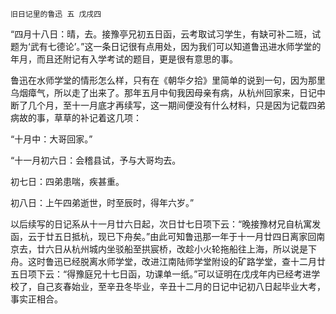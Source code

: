     旧日记里的鲁迅 五 戊戌四 

   “四月十八日：晴，去。接豫亭兄初五日函，云考取试习学生，有缺可补二班，试题为‘武有七德论’。”这一条日记很有点用处，因为我们可以知道鲁迅进水师学堂的年月，而且还附记有入学考试的题目，更是很有意思的事。

   鲁迅在水师学堂的情形怎么样，只有在《朝华夕拾》里简单的说到一句，因为那里乌烟瘴气，所以走了出来了。那年五月中旬我因母亲有病，从杭州回家来，日记中断了几个月，至十一月底才再续写，这一期间便没有什么材料，只是因为记载四弟病故的事，草草的补记着这几项：

   “十月中：大哥回家。”

   “十一月初六日：会稽县试，予与大哥均去。

   初七日：四弟患喘，疾甚重。

   初八日：上午四弟逝世，时至辰时，得年六岁。”

   以后续写的日记系从十一月廿六日起，次日廿七日项下云：“晚接豫材兄自杭寓发函，云于廿五日抵杭，现已下舟矣。”由此可知鲁迅那一年于十一月廿四日离家回南京去，廿六日从杭州城内坐驳船至拱宸桥，改趁小火轮拖船往上海，所以说是下舟。这时鲁迅已经脱离水师学堂，改进江南陆师学堂附设的矿路学堂，查十二月廿五日项下云：“得豫庭兄十七日函，功课单一纸。”可以证明在戊戌年内已经考进学校了，自己亥春始业，至辛丑冬毕业，辛丑十二月的日记中记初八日起毕业大考，事实正相合。

